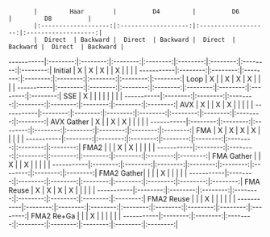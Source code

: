            |         Haar        |          D4         |          D6         |         D8          |
           |:-------------------:|:-------------------:|:-------------------:|:-------------------:|
           |  Direct  | Backward |  Direct  | Backward |  Direct  | Backward |  Direct  | Backward |
-----------|:--------:|:--------:|:--------:|:--------:|:--------:|:--------:|:--------:|:--------:|
Initial    |    X     |    X     |    X     |          |    X     |          |          |          |
-----------|:--------:|:--------:|:--------:|:--------:|:--------:|:--------:|:--------:|:--------:|
Loop       |    X     |          |    X     |    X     |    X     |          |          |          |
-----------|:--------:|:--------:|:--------:|:--------:|:--------:|:--------:|:--------:|:--------:|
SSE        |    X     |          |          |          |          |          |          |          |
-----------|:--------:|:--------:|:--------:|:--------:|:--------:|:--------:|:--------:|:--------:|
AVX        |    X     |          |    X     |    X     |          |          |          |          |
-----------|:--------:|:--------:|:--------:|:--------:|:--------:|:--------:|:--------:|:--------:|
AVX Gather |    X     |          |    X     |    X     |          |          |          |          |
-----------|:--------:|:--------:|:--------:|:--------:|:--------:|:--------:|:--------:|:--------:|
FMA        |    X     |    X     |    X     |    X     |          |          |          |          |
-----------|:--------:|:--------:|:--------:|:--------:|:--------:|:--------:|:--------:|:--------:|
FMA2       |          |          |    X     |    X     |          |          |          |          |
-----------|:--------:|:--------:|:--------:|:--------:|:--------:|:--------:|:--------:|:--------:|
FMA Gather |          |    X     |          |    X     |          |          |          |          |
-----------|:--------:|:--------:|:--------:|:--------:|:--------:|:--------:|:--------:|:--------:|
FMA2 Gather|          |          |          |    X     |          |          |          |          |
-----------|:--------:|:--------:|:--------:|:--------:|:--------:|:--------:|:--------:|:--------:|
FMA Reuse  |    X     |    X     |    X     |    X     |          |          |          |          |
-----------|:--------:|:--------:|:--------:|:--------:|:--------:|:--------:|:--------:|:--------:|
FMA2 Reuse |          |          |    X     |          |          |          |          |          |
-----------|:--------:|:--------:|:--------:|:--------:|:--------:|:--------:|:--------:|:--------:|
FMA2 Re+Ga |          |          |    X     |          |          |          |          |          |
-----------|:--------:|:--------:|:--------:|:--------:|:--------:|:--------:|:--------:|:--------:|
